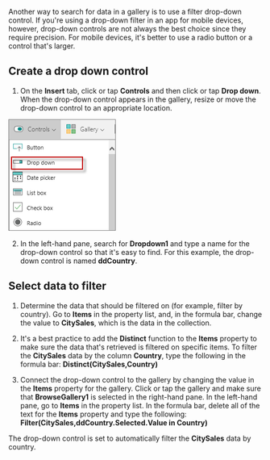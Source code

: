 <properties
   pageTitle="Filter a gallery using a drop-down control | Microsoft PowerApps"
   description="Quickly search for data in a gallery using a filter drop down control"
   services=""
   suite="powerapps"
   documentationCenter="na"
   authors="v-subohe"
   manager="anneta"
   editor=""
   tags=""/>

<tags
   ms.service="powerapps"
   ms.devlang="na"
   ms.topic="get-started-article"
   ms.tgt_pltfrm="na"
   ms.workload="na"
   ms.date="05/30/2017"
   ms.author="v-subohe"/>

Another way to search for data in a gallery is to use a filter drop-down control. If you're using a drop-down filter in an app for mobile devices, however, drop-down controls are not always the best choice since they require precision. For mobile devices, it's better to use a radio button or a control that's larger.

## Create a drop down control
1. On the **Insert** tab, click or tap **Controls** and then click or tap **Drop down**. When the drop-down control appears in the gallery, resize or move the drop-down control to an appropriate location.

  ![Insert drop-down control](./media/learning-filter-gallery-dropdown/insert-control-dropdown.png)

2. In the left-hand pane, search for **Dropdown1** and type a name for the drop-down control so that it's easy to find. For this example, the drop-down control is named **ddCountry**.

## Select data to filter
1. Determine the data that should be filtered on (for example, filter by country). Go to **Items** in the property list, and, in the formula bar, change the value to **CitySales**, which is the data in the collection.

2. It's a best practice to add the **Distinct** function to the **Items** property to make sure the data that's retrieved is filtered on specific items. To filter the **CitySales** data by the column **Country**, type the following in the formula bar:
**Distinct(CitySales,Country)**

3. Connect the drop-down control to the gallery by changing the value in the **Items** property for the gallery. Click or tap the gallery and make sure that **BrowseGallery1** is selected in the right-hand pane. In the left-hand pane, go to **Items** in the property list. In the formula bar, delete all of the text for the **Items** property and type the following:
**Filter(CitySales,ddCountry.Selected.Value in Country)**

The drop-down control is set to automatically filter the **CitySales** data by country.
